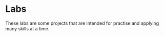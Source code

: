# Labs

These labs are some projects that are intended for practise and applying many skills
at a time.
